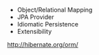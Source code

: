 * Object/Relational Mapping
* JPA Provider
* Idiomatic Persistence
* Extensibility

http://hibernate.org/orm/